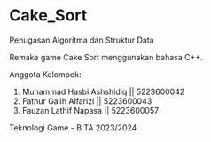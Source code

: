 # Cake_Sort
Penugasan Algoritma dan Struktur Data 

Remake game Cake Sort menggunakan bahasa C++. 

Anggota Kelompok: 
1. Muhammad Hasbi Ashshidiq  || 5223600042
2. Fathur Galih Alfarizi     || 5223600043
3. Fauzan Lathif Napasa      || 5223600057

Teknologi Game - B
TA 2023/2024
